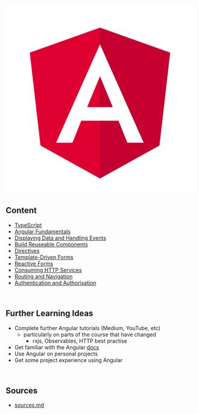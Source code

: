 <img src="./resources/angular_logo.png" alt="Angular Logo" width=500>
<br>

## Content
* [TypeScript](./content/typescript.md)
* [Angular Fundamentals](./content/angular-fundamentals.md)
* [Displaying Data and Handling Events](./content/data-and-events.md)
* [Build Reuseable Components](./content/components.md)
* [Directives](./content/directives.md)
* [Template-Driven Forms](./content/template-driven-forms.md)
* [Reactive Forms](./content/reactive-forms.md)
* [Consuming HTTP Services](./content/consuming-http.md)
* [Routing and Navigation](./content/routing-navigation.md)
* [Authentication and Authorisation](./content/authenticate-authorise.md)

<br>

## Further Learning Ideas
* Complete further Angular tutorials (Medium, YouTube, etc)
    * particularly on parts of the course that have changed
        * rxjs, Observables, HTTP best practise
* Get familiar with the Angular [docs](https://angular.io/docs)
* Use Angular on personal projects
* Get some project experience using Angular

<br>

## Sources
* [sources.md](./resources/sources.md)






























